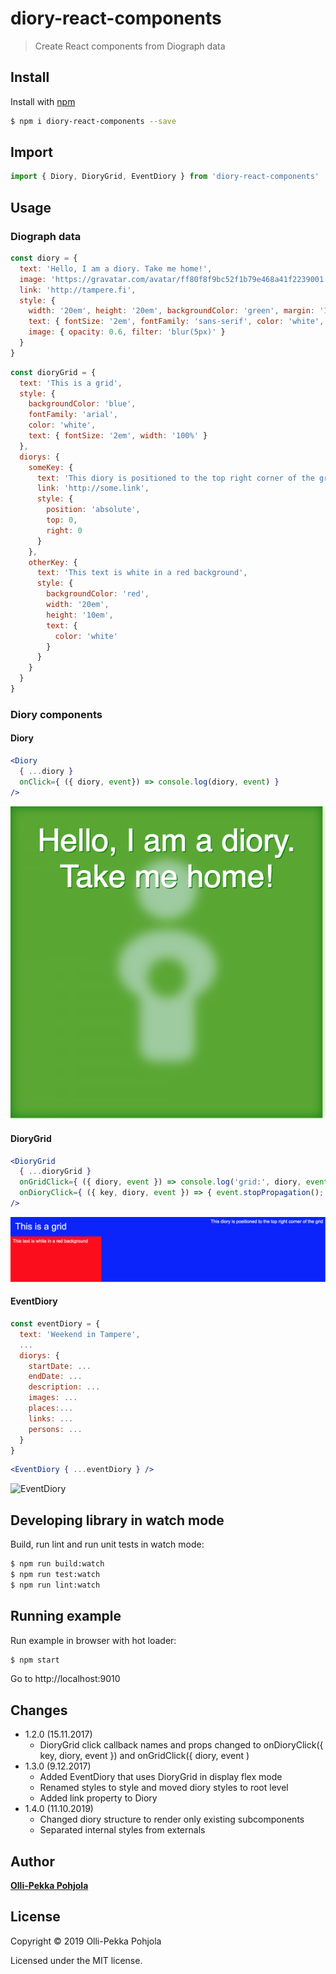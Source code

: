 # diory-react-components

> Create React components from Diograph data

## Install

Install with [npm](https://www.npmjs.com/)

```sh
$ npm i diory-react-components --save
```

## Import

```js
import { Diory, DioryGrid, EventDiory } from 'diory-react-components'

```

## Usage

### Diograph data
```js
const diory = {
  text: 'Hello, I am a diory. Take me home!',
  image: 'https://gravatar.com/avatar/ff80f8f9bc52f1b79e468a41f2239001',
  link: 'http://tampere.fi',
  style: {
    width: '20em', height: '20em', backgroundColor: 'green', margin: '1em',
    text: { fontSize: '2em', fontFamily: 'sans-serif', color: 'white', textAlign: 'center', textShadow: '1px 1px green' },
    image: { opacity: 0.6, filter: 'blur(5px)' }
  }
}
```
```js
const dioryGrid = {
  text: 'This is a grid',
  style: {
    backgroundColor: 'blue',
    fontFamily: 'arial',
    color: 'white',
    text: { fontSize: '2em', width: '100%' }
  },
  diorys: {
    someKey: {
      text: 'This diory is positioned to the top right corner of the grid',
      link: 'http://some.link',
      style: {
        position: 'absolute',
        top: 0,
        right: 0
      }
    },
    otherKey: {
      text: 'This text is white in a red background',
      style: {
        backgroundColor: 'red',
        width: '20em',
        height: '10em',
        text: {
          color: 'white'
        }
      }
    }
  }
}
```

### Diory components
#### Diory
```jsx
<Diory 
  { ...diory }
  onClick={ ({ diory, event}) => console.log(diory, event) }
/>
```

![Diory](https://raw.githubusercontent.com/DioryMe/diory-react-components/master/example/DioryExample.png)

#### DioryGrid
```jsx
<DioryGrid
  { ...dioryGrid }
  onGridClick={ ({ diory, event }) => console.log('grid:', diory, event) }
  onDioryClick={ ({ key, diory, event }) => { event.stopPropagation(); console.log('diory:', key, diory, event); } }
/>
```

![DioryGrid](https://raw.githubusercontent.com/DioryMe/diory-react-components/master/example/DioryGridExample.png)


#### EventDiory
```js
const eventDiory = {
  text: 'Weekend in Tampere',
  ...
  diorys: {
    startDate: ...
    endDate: ...
    description: ...
    images: ...
    places:...
    links: ...
    persons: ...
  }
}
```

```jsx
<EventDiory { ...eventDiory } />
```

![EventDiory](https://raw.githubusercontent.com/DioryMe/diory-react-components/master/example/EventDioryExample.png)


## Developing library in watch mode

Build, run lint and run unit tests in watch mode:

```sh
$ npm run build:watch
$ npm run test:watch
$ npm run lint:watch

```

## Running example

Run example in browser with hot loader:

```sh
$ npm start
```

Go to http://localhost:9010

## Changes

 - 1.2.0 (15.11.2017)
    - DioryGrid click callback names and props changed to onDioryClick({ key, diory, event }) and onGridClick({ diory, event )
 - 1.3.0 (9.12.2017)
    - Added EventDiory that uses DioryGrid in display flex mode
    - Renamed styles to style and moved diory styles to root level
    - Added link property to Diory
 - 1.4.0 (11.10.2019)
    - Changed diory structure to render only existing subcomponents
    - Separated internal styles from externals

## Author

[**Olli-Pekka Pohjola**](mailto:oopee@iki.fi)

## License

Copyright © 2019 Olli-Pekka Pohjola

Licensed under the MIT license.
